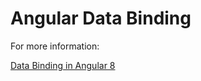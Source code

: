 
# Angular Data Binding



For more information:

[Data Binding in Angular 8](https://www.javatpoint.com/data-binding-in-angular-8)